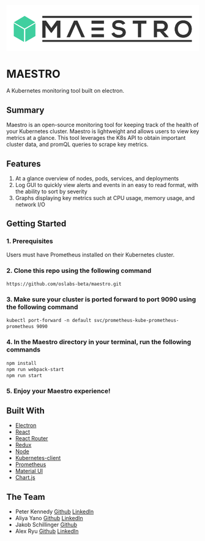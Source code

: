 ![Maestro Logo](./app/assets/MaestroSmall.png?raw=true)

# MAESTRO

A Kubernetes monitoring tool built on electron.

## Summary

Maestro is an open-source monitoring tool for keeping track of the health of your Kubernetes cluster. Maestro is lightweight and allows users to view key metrics at a glance. This tool leverages the K8s API to obtain important cluster data, and promQL queries to scrape key metrics.

## Features

1. At a glance overview of nodes, pods, services, and deployments
2. Log GUI to quickly view alerts and events in an easy to read format, with the ability to sort by severity
3. Graphs displaying key metrics such at CPU usage, memory usage, and network I/O


## Getting Started

### 1. Prerequisites
Users must have Prometheus installed on their Kubernetes cluster.

### 2. Clone this repo using the following command

```
https://github.com/oslabs-beta/maestro.git
```

### 3. Make sure your cluster is ported forward to port 9090 using the following command

```
kubectl port-forward -n default svc/prometheus-kube-prometheus-prometheus 9090 
```

### 4. In the Maestro directory in your terminal, run the following commands

```
npm install
npm run webpack-start
npm run start
```

### 5. Enjoy your Maestro experience!

## Built With

- [Electron](https://www.electronjs.org/)
- [React](https://reactjs.org/)
- [React Router](https://reactrouter.com/)
- [Redux](https://redux.js.org/)
- [Node](https://nodejs.org/)
- [Kubernetes-client](https://github.com/kubernetes-client/)
- [Prometheus](https://prometheus.io/)
- [Material UI](https://mui.com/)
- [Chart.js](https://www.chartjs.org/)

## The Team

- Peter Kennedy [Github](https://github.com/peterkennedy97) [LinkedIn](https://www.linkedin.com/in/peter-kennedy/)
- Aliya Yano [Github](https://github.com/ajyano22) [LinkedIn](https://www.linkedin.com/in/aliya-yano-8a2548126/)
- Jakob Schillinger [Github](https://github.com/gandalf77)
- Alex Ryu [Github](https://github.com/RyuBoyCoding) [LinkedIn](www.linkedin.com/in/ryu-alex)
